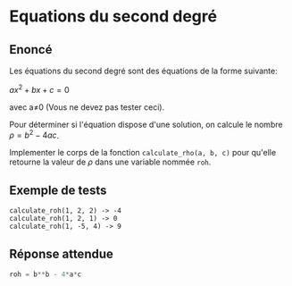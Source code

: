 # Equations du second degré

## Enoncé
Les équations du second degré sont des équations de la forme suivante:

$ax^2+bx+c=0$

avec a≠0 (Vous ne devez pas tester ceci).

Pour déterminer si l'équation dispose d'une solution, on calcule le nombre $ρ=b^2−4ac$.

Implementer le corps de la fonction `calculate_rho(a, b, c)` pour qu'elle retourne la valeur de $ρ$ dans une variable nommée `roh`.

## Exemple de tests
```
calculate_roh(1, 2, 2) -> -4
calculate_roh(1, 2, 1) -> 0
calculate_roh(1, -5, 4) -> 9
```

## Réponse attendue

```python
roh = b**b - 4*a*c
```